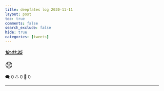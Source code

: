 ```yaml
---
title: deepfates log 2020-11-11
layout: post
toc: true
comments: false
search_exclude: false
hide: true
categories: [tweets]
---
```



#### <a href = "https://twitter.com/deepfates/status/1326701643610660865">*18:41:35*</a>

<font size="5">😞</font>



🗨️ 0 ♺ 0 🤍  0   

---
    
            

